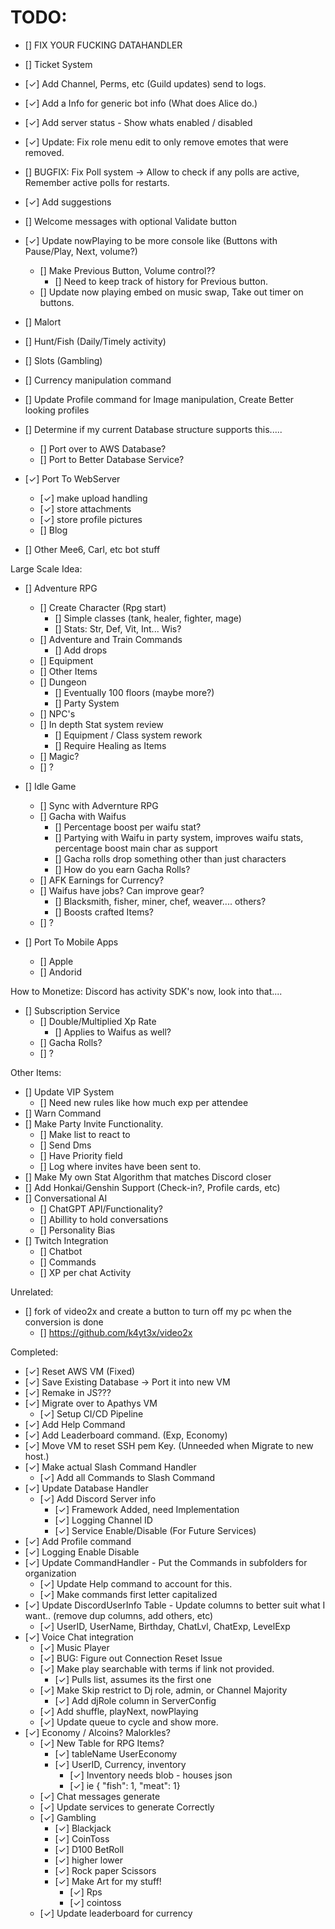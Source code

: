 # TODO:

- [] FIX YOUR FUCKING DATAHANDLER
- [] Ticket System
- [✓] Add Channel, Perms, etc (Guild updates) send to logs. 
- [✓] Add a Info for generic bot info (What does Alice do.)
- [✓] Add server status - Show whats enabled / disabled
- [✓] Update: Fix role menu edit to only remove emotes that were removed.
- [] BUGFIX: Fix Poll system -> Allow to check if any polls are active, Remember active polls for restarts.
- [✓] Add suggestions
- [] Welcome messages with optional Validate button
- [✓] Update nowPlaying to be more console like (Buttons with Pause/Play, Next, volume?)
    - [] Make Previous Button, Volume control??
        - [] Need to keep track of history for Previous button. 
    - [] Update now playing embed on music swap, Take out timer on buttons.
- [] Malort
- [] Hunt/Fish (Daily/Timely activity)
- [] Slots (Gambling)
- [] Currency manipulation command
- [] Update Profile command for Image manipulation, Create Better looking profiles
- [] Determine if my current Database structure supports this.....
  - [] Port over to AWS Database? 
  - [] Port to Better Database Service?
- [✓] Port To WebServer
  - [✓] make upload handling
  - [✓] store attachments
  - [✓] store profile pictures
  - [] Blog

- [] Other Mee6, Carl, etc bot stuff

Large Scale Idea:
- [] Adventure RPG
  - [] Create Character (Rpg start)
    - [] Simple classes (tank, healer, fighter, mage) 
    - [] Stats: Str, Def, Vit, Int... Wis?
  - [] Adventure and Train Commands
    - [] Add drops
  - [] Equipment
  - [] Other Items
  - [] Dungeon 
    - [] Eventually 100 floors (maybe more?)
    - [] Party System
  - [] NPC's
  - [] In depth Stat system review
    - [] Equipment / Class system rework
    - [] Require Healing as Items
  - [] Magic?
  - [] ? 
- [] Idle Game
  - [] Sync with Advernture RPG
  - [] Gacha with Waifus
    - [] Percentage boost per waifu stat?
    - [] Partying with Waifu in party system, improves waifu stats, percentage boost main char as support
    - [] Gacha rolls drop something other than just characters
    - [] How do you earn Gacha Rolls?
  - [] AFK Earnings for Currency?
  - [] Waifus have jobs? Can improve gear?
    - [] Blacksmith, fisher, miner, chef, weaver.... others?
    - [] Boosts crafted Items?
  - [] ?

- [] Port To Mobile Apps
  - [] Apple
  - [] Andorid

How to Monetize: 
Discord has activity SDK's now, look into that....
- [] Subscription Service
  - [] Double/Multiplied Xp Rate
    - [] Applies to Waifus as well?
  - [] Gacha Rolls?
  - [] ?

Other Items:
- [] Update VIP System
  - [] Need new rules like how much exp per attendee
- [] Warn Command
- [] Make Party Invite Functionality.
  - [] Make list to react to
  - [] Send Dms
  - [] Have Priority field
  - [] Log where invites have been sent to.
- [] Make My own Stat Algorithm that matches Discord closer
- [] Add Honkai/Genshin Support (Check-in?, Profile cards, etc)
- [] Conversational AI
  - [] ChatGPT API/Functionality?
  - [] Abillity to hold conversations
  - [] Personality Bias
- [] Twitch Integration
  - [] Chatbot
  - [] Commands
  - [] XP per chat Activity

Unrelated:
- [] fork of video2x and create a button to turn off my pc when the conversion is done
  - [] https://github.com/k4yt3x/video2x

Completed:
- [✓] Reset AWS VM (Fixed)
- [✓] Save Existing Database -> Port it into new VM
- [✓] Remake in JS???
- [✓] Migrate over to Apathys VM
  - [✓] Setup CI/CD Pipeline
- [✓] Add Help Command
- [✓] Add Leaderboard command. (Exp, Economy)
- [✓] Move VM to reset SSH pem Key. (Unneeded when Migrate to new host.)
- [✓] Make actual Slash Command Handler
  - [✓] Add all Commands to Slash Command
- [✓] Update Database Handler
  - [✓] Add Discord Server info
      - [✓] Framework Added, need Implementation
    - [✓] Logging Channel ID
    - [✓] Service Enable/Disable (For Future Services)
- [✓] Add Profile command
- [✓] Logging Enable Disable
- [✓] Update CommandHandler - Put the Commands in subfolders for organization
  - [✓] Update Help command to account for this.
  - [✓] Make commands first letter capitalized  
- [✓] Update DiscordUserInfo Table - Update columns to better suit what I want.. (remove dup columns, add others, etc) 
  - [✓] UserID, UserName, Birthday, ChatLvl, ChatExp, LevelExp
- [✓] Voice Chat integration
  - [✓] Music Player
  - [✓] BUG: Figure out Connection Reset Issue
  - [✓] Make play searchable with terms if link not provided.
    - [✓] Pulls list, assumes its the first one
  - [✓] Make Skip restrict to Dj role, admin, or Channel Majority
    - [✓] Add djRole column in ServerConfig 
  - [✓] Add shuffle, playNext, nowPlaying
  - [✓] Update queue to cycle and show more. 
- [✓] Economy / Alcoins? Malorkles?
  - [✓] New Table for RPG Items?
    - [✓] tableName UserEconomy
    - [✓] UserID, Currency, inventory
      - [✓] Inventory needs blob - houses json
       - [✓] ie { "fish": 1, "meat": 1}
  - [✓] Chat messages generate
  - [✓] Update services to generate Correctly
  - [✓] Gambling
    - [✓] Blackjack
    - [✓] CoinToss
    - [✓] D100 BetRoll 
    - [✓] higher lower
    - [✓] Rock paper Scissors
    - [✓] Make Art for my stuff!
      - [✓] Rps
      - [✓] cointoss
  - [✓] Update leaderboard for currency

